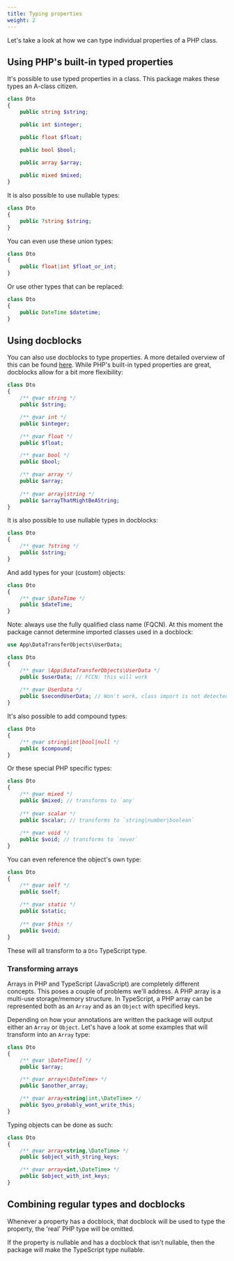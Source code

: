 ```yaml
---
title: Typing properties
weight: 2
---
```


Let's take a look at how we can type individual properties of a PHP class.

## Using PHP's built-in typed properties

It's possible to use typed properties in a class. This package makes these types an A-class citizen.

```php
class Dto
{
    public string $string;

    public int $integer;

    public float $float;

    public bool $bool;

    public array $array;
    
    public mixed $mixed;
}
```

It is also possible to use nullable types:

```php
class Dto
{
    public ?string $string;
}
```

You can even use these union types:

```php
class Dto
{
    public float|int $float_or_int;
}
```

Or use other types that can be replaced:

```php
class Dto
{
    public DateTime $datetime;
}
```

## Using docblocks

You can also use docblocks to type properties. A more detailed overview of this can be found [here](https://docs.phpdoc.org/latest/guides/types.html). While PHP's built-in typed properties are great, docblocks allow for a bit more flexibility:

```php
class Dto
{
    /** @var string */
    public $string;

    /** @var int */
    public $integer;

    /** @var float */
    public $float;

    /** @var bool */
    public $bool;

    /** @var array */
    public $array;
    
    /** @var array|string */
    public $arrayThatMightBeAString;
}
```

It is also possible to use nullable types in docblocks:

```php
class Dto
{
    /** @var ?string */
    public $string;
}
```

And add types for your (custom) objects:


```php
class Dto
{
    /** @var \DateTime */
    public $dateTime;
}
```

Note: always use the fully qualified class name (FQCN). At this moment the package cannot determine imported classes used in a docblock:

```php
use App\DataTransferObjects\UserData;

class Dto
{
    /** @var \App\DataTransferObjects\UserData */
    public $userData; // FCCN: this will work
    
    /** @var UserData */
    public $secondUserData; // Won't work, class import is not detected
}
```

It's also possible to add compound types:

```php
class Dto
{
    /** @var string|int|bool|null */
    public $compound;
}
```

Or these special PHP specific types:

```php
class Dto
{
    /** @var mixed */
    public $mixed; // transforms to `any`
    
    /** @var scalar */
    public $scalar; // transforms to `string|number|boolean`
    
    /** @var void */
    public $void; // transforms to `never`
}
```

You can even reference the object's own type:

```php
class Dto
{
    /** @var self */
    public $self;
    
    /** @var static */
    public $static;
    
    /** @var $this */
    public $void;
}
```

These will all transform to a `Dto` TypeScript type.

### Transforming arrays

Arrays in PHP and TypeScript (JavaScript) are completely different concepts. This poses a couple of problems we'll address. A PHP array is a multi-use storage/memory structure. In TypeScript, a PHP array can be represented both as an `Array` and as an `Object` with specified keys. 

Depending on how your annotations are written the package will output either an `Array` or `Object`. Let's have a look at some examples that will transform into an `Array` type:

```php
class Dto
{
    /** @var \DateTime[] */
    public $array;

    /** @var array<\DateTime> */
    public $another_array;

    /** @var array<string|int,\DateTime> */
    public $you_probably_wont_write_this;
}
```

Typing objects can be done as such:

```php
class Dto
{
    /** @var array<string,\DateTime> */
    public $object_with_string_keys;

    /** @var array<int,\DateTime> */
    public $object_with_int_keys;
}
```

## Combining regular types and docblocks

Whenever a property has a docblock, that docblock will be used to type the property, the 'real' PHP type will be omitted. 

If the property is nullable and has a docblock that isn't nullable, then the package will make the TypeScript type nullable.
